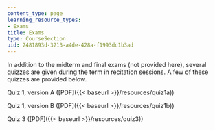```yaml
---
content_type: page
learning_resource_types:
- Exams
title: Exams
type: CourseSection
uid: 2481893d-3213-a4de-428a-f1993dc1b3ad
---
```


In addition to the midterm and final exams (not provided here), several quizzes are given during the term in recitation sessions. A few of these quizzes are provided below.

Quiz 1, version A ([PDF]({{< baseurl >}}/resources/quiz1a))

Quiz 1, version B ([PDF]({{< baseurl >}}/resources/quiz1b))

Quiz 3 ([PDF]({{< baseurl >}}/resources/quiz3))